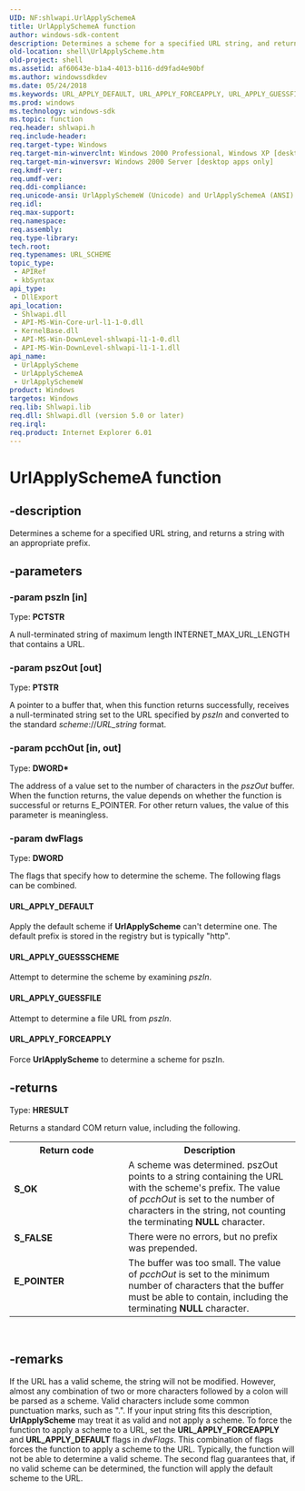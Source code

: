 ```yaml
---
UID: NF:shlwapi.UrlApplySchemeA
title: UrlApplySchemeA function
author: windows-sdk-content
description: Determines a scheme for a specified URL string, and returns a string with an appropriate prefix.
old-location: shell\UrlApplyScheme.htm
old-project: shell
ms.assetid: af60643e-b1a4-4013-b116-dd9fad4e90bf
ms.author: windowssdkdev
ms.date: 05/24/2018
ms.keywords: URL_APPLY_DEFAULT, URL_APPLY_FORCEAPPLY, URL_APPLY_GUESSFILE, URL_APPLY_GUESSSCHEME, UrlApplyScheme, UrlApplyScheme function [Windows Shell], UrlApplySchemeA, UrlApplySchemeW, _win32_UrlApplyScheme, shell.UrlApplyScheme, shlwapi/UrlApplyScheme, shlwapi/UrlApplySchemeA, shlwapi/UrlApplySchemeW
ms.prod: windows
ms.technology: windows-sdk
ms.topic: function
req.header: shlwapi.h
req.include-header: 
req.target-type: Windows
req.target-min-winverclnt: Windows 2000 Professional, Windows XP [desktop apps only]
req.target-min-winversvr: Windows 2000 Server [desktop apps only]
req.kmdf-ver: 
req.umdf-ver: 
req.ddi-compliance: 
req.unicode-ansi: UrlApplySchemeW (Unicode) and UrlApplySchemeA (ANSI)
req.idl: 
req.max-support: 
req.namespace: 
req.assembly: 
req.type-library: 
tech.root: 
req.typenames: URL_SCHEME
topic_type:
 - APIRef
 - kbSyntax
api_type:
 - DllExport
api_location:
 - Shlwapi.dll
 - API-MS-Win-Core-url-l1-1-0.dll
 - KernelBase.dll
 - API-MS-Win-DownLevel-shlwapi-l1-1-0.dll
 - API-MS-Win-DownLevel-shlwapi-l1-1-1.dll
api_name:
 - UrlApplyScheme
 - UrlApplySchemeA
 - UrlApplySchemeW
product: Windows
targetos: Windows
req.lib: Shlwapi.lib
req.dll: Shlwapi.dll (version 5.0 or later)
req.irql: 
req.product: Internet Explorer 6.01
---
```


# UrlApplySchemeA function


## -description


Determines a scheme for a specified URL string, and returns a string with an appropriate prefix.


## -parameters




### -param pszIn [in]

Type: <b>PCTSTR</b>

A null-terminated string of maximum length INTERNET_MAX_URL_LENGTH that contains a URL.


### -param pszOut [out]

Type: <b>PTSTR</b>

A pointer to a buffer that, when this function returns successfully, receives a null-terminated string set to the URL specified by <i>pszIn</i> and converted to the standard <i>scheme</i>://<i>URL_string</i> format.


### -param pcchOut [in, out]

Type: <b>DWORD*</b>

The address of a value set to the number of characters in the <i>pszOut</i> buffer. When the function returns, the value depends on whether the function is successful or returns E_POINTER. For other return values, the value of this parameter is meaningless.


### -param dwFlags

Type: <b>DWORD</b>

The flags that specify how to determine the scheme. The following flags can be combined.



#### URL_APPLY_DEFAULT

Apply the default scheme if <b>UrlApplyScheme</b> can't determine one. The default prefix is stored in the registry but is typically "http".



#### URL_APPLY_GUESSSCHEME

Attempt to determine the scheme by examining <i>pszIn</i>.



#### URL_APPLY_GUESSFILE

Attempt to determine a file URL from <i>pszIn</i>.



#### URL_APPLY_FORCEAPPLY

Force <b>UrlApplyScheme</b> to determine a scheme for pszIn.


## -returns



Type: <b>HRESULT</b>

Returns a standard COM return value, including the following.

<table>
<tr>
<th>Return code</th>
<th>Description</th>
</tr>
<tr>
<td width="40%">
<dl>
<dt><b>S_OK</b></dt>
</dl>
</td>
<td width="60%">
A scheme was determined. pszOut points to a string containing the URL with the scheme's prefix. The value of <i>pcchOut</i> is set to the number of characters in the string, not counting the terminating <b>NULL</b> character.

</td>
</tr>
<tr>
<td width="40%">
<dl>
<dt><b>S_FALSE</b></dt>
</dl>
</td>
<td width="60%">
There were no errors, but no prefix was prepended.

</td>
</tr>
<tr>
<td width="40%">
<dl>
<dt><b>E_POINTER</b></dt>
</dl>
</td>
<td width="60%">
The buffer was too small. The value of <i>pcchOut</i> is set to the minimum number of characters that the buffer must be able to contain, including the terminating <b>NULL</b> character.

</td>
</tr>
</table>
 




## -remarks



If the URL has a valid scheme, the string will not be modified. However, almost any combination of two or more characters followed by a colon will be parsed as a scheme. Valid characters include some common punctuation marks, such as ".". If your input string fits this description, <b>UrlApplyScheme</b> may treat it as valid and not apply a scheme. To force the function to apply a scheme to a URL, set the <b>URL_APPLY_FORCEAPPLY</b> and <b>URL_APPLY_DEFAULT</b> flags in <i>dwFlags</i>. This combination of flags forces the function to apply a scheme to the URL. Typically, the function will not be able to determine a valid scheme. The second flag guarantees that, if no valid scheme can be determined, the function will apply the default scheme to the URL.



